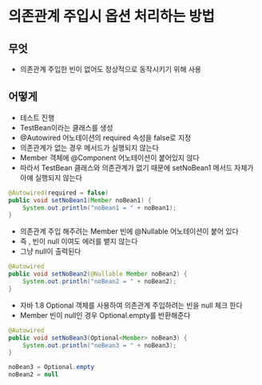 # 의존관계 주입시 옵션 처리하는 방법
## 무엇

- 의존관계 주입한 빈이 없어도 정상적으로 동작시키기 위해 사용

## 어떻게

- 테스트 진행
- TestBean이라는 클래스를 생성
- @Autowired 어노테이션의 required 속성을 false로 지정
- 의존관계가 없는 경우 메서드가 실행되지 않는다
- Member 객체에 @Component 어노테이션이 붙어있지 않다
- 따라서 TestBean 클래스와 의존관계가 없기 때문에 setNoBean1 메서드 자체가 아얘 실행되지 않는다

```java
@Autowired(required = false)
public void setNoBean1(Member noBean1) {
    System.out.println("noBean1 = " + noBean1);
}
```

- 의존관계 주입 해주려는 Member 빈에 @Nullable 어노테이션이 붙어 있다
- 즉 , 빈이 null 이여도 에러를 뱉지 않는다
- 그냥 null이 출력된다

```java
@Autowired
public void setNoBean2(@Nullable Member noBean2) {
    System.out.println("noBean2 = " + noBean2);
}
```

- 자바 1.8 Optional 객체를 사용하여 의존관계 주입하려는 빈을 null 체크 한다
- Member 빈이 null인 경우 Optional.empty를 반환해준다

```java
@Autowired
public void setNoBean3(Optional<Member> noBean3) {
    System.out.println("noBean3 = " + noBean3);
}
```

```java
noBean3 = Optional.empty
noBean2 = null
```